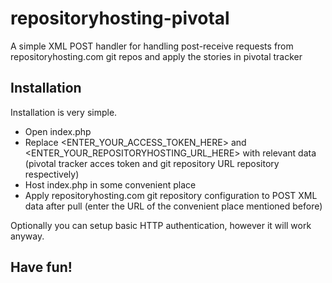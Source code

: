 repositoryhosting-pivotal
=========================

A simple XML POST handler for handling post-receive requests from repositoryhosting.com git repos and apply the stories in pivotal tracker

## Installation

Installation is very simple.

* Open index.php
* Replace <ENTER_YOUR_ACCESS_TOKEN_HERE> and <ENTER_YOUR_REPOSITORYHOSTING_URL_HERE> with relevant data (pivotal tracker acces token and git repository URL repository respectively)
* Host index.php in some convenient place
* Apply repositoryhosting.com git repository configuration to POST XML data after pull (enter the URL of the convenient place mentioned before)

Optionally you can setup basic HTTP authentication, however it will work anyway.

## Have fun!
